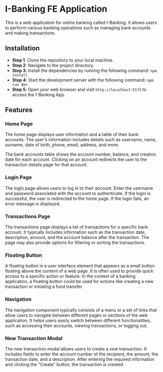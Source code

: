 # I-Banking FE Application

This is a web application for online banking called I-Banking. It allows users to perform various banking operations
such as managing bank accounts and making transactions.

## Installation

- **Step 1**: Clone the repository to your local machine.
- **Step 2**: Navigate to the project directory.
- **Step 3**: Install the dependencies by running the following command: `npm install`
- **Step 4**: Start the development server with the following command: `npm run dev`
- **Step 5**: Open your web browser and visit `http://localhost:5173` to access the I-Banking App.

## Features

### Home Page

The home page displays user information and a table of their bank accounts. The user's information includes details such
as username, name, surname, date of birth, phone, email, address, and more.

The bank accounts table shows the account number, balance, and creation date for each account. Clicking on an account
redirects the user to the transaction details page for that account.

### Login Page

The login page allows users to log in to their account. Enter the username and password associated with the account to
authenticate. If the login is successful, the user is redirected to the home page. If the login fails, an error message
is displayed.

### Transactions Page

The transactions page displays a list of transactions for a specific bank account. It typically includes information
such as the transaction date, description, amount, and the account balance after the transaction. The page may also
provide options for filtering or sorting the transactions.

### Floating Button

A floating button is a user interface element that appears as a small button floating above the content of a web page.
It is often used to provide quick access to a specific action or feature. In the context of a banking application, a
floating button could be used for actions like creating a new transaction or initiating a fund transfer.

### Navigation

The navigation component typically consists of a menu or a set of links that allow users to navigate between different
pages or sections of the web application. It helps users easily switch between different functionalities, such as
accessing their accounts, viewing transactions, or logging out.

### New Transaction Modal

The new transaction modal allows users to create a new transaction. It includes fields to enter the account number of
the recipient, the amount, the transaction date, and a description. After entering the required information and clicking
the "Create" button, the transaction is created.